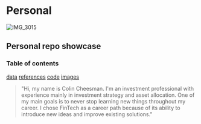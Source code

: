 # Personal

![IMG_3015](image)

## Personal repo showcase

### Table of contents

[data](data) [references](references) [code](code) [images](images)
> "Hi, my name is Colin Cheesman. I'm an investment professional with experience mainly in investment strategy and asset allocation. One of my main goals is to never stop learning new things throughout my career. I chose FinTech as a career path because of its ability to introduce new ideas and improve existing solutions."
